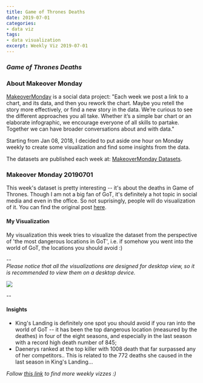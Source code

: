 ```yaml
---
title: Game of Thrones Deaths
date: 2019-07-01
categories:
- data viz
tags:
- data visualization
excerpt: Weekly Viz 2019-07-01
---
```


### *Game of Thrones Deaths*


### About Makeover Monday

[MakeoverMonday](http://www.makeovermonday.co.uk/) is a social data project:
"Each week we post a link to a chart, and its data, and then you rework the chart.
Maybe you retell the story more effectively, or find a new story in the data.
We’re curious to see the different approaches you all take. Whether it’s a simple bar chart or an elaborate infographic, we encourage everyone of all skills to partake.
Together we can have broader conversations about and with data."

Starting from Jan 08, 2018, I decided to put aside one hour on Monday weekly to create some visualization and find some insights from the data.

The datasets are published each week at: [MakeoverMonday Datasets](http://www.makeovermonday.co.uk/data/).

### Makeover Monday 20190701

This week's dataset is pretty interesting -- it's about the deaths in Game of Thrones. Though I am not a big fan of GoT, it's definitely a hot topic in social media and even in the office. So not suprisingly, people will do visualization of it. You can find the original post [here](https://datasaurus-rex.com/gallery/gotviz-mkiii).  

#### My Visualization

My visualization this week tries to visualize the dataset from the perspective of 'the most dangerous locations in GoT', i.e. if somehow you went into the world of GoT, the locations you should avoid :)  

--  
*Please notice that all the visualizations are designed for desktop view, so it is recommended to view them on a desktop device.*  

<div class='tableauPlaceholder' id='viz1562026613788' style='position: relative'>
<noscript><a href='#'>
  <img alt=' ' src='https:&#47;&#47;public.tableau.com&#47;static&#47;images&#47;Ma&#47;MakeOverMonday20190701&#47;top5dangerouslocations&#47;1_rss.png' style='border: none' />
</a></noscript>
<object class='tableauViz'  style='display:none;'>
  <param name='host_url' value='https%3A%2F%2Fpublic.tableau.com%2F' />
  <param name='embed_code_version' value='3' />
  <param name='site_root' value='' />
  <param name='name' value='MakeOverMonday20190701&#47;top5dangerouslocations' />
  <param name='tabs' value='no' />
  <param name='toolbar' value='yes' />
  <param name='static_image' value='https:&#47;&#47;public.tableau.com&#47;static&#47;images&#47;Ma&#47;MakeOverMonday20190701&#47;top5dangerouslocations&#47;1.png' />
  <param name='animate_transition' value='yes' />
  <param name='display_static_image' value='yes' />
  <param name='display_spinner' value='yes' />
  <param name='display_overlay' value='yes' />
  <param name='display_count' value='yes' />
  <param name='filter' value='publish=yes' />
</object></div>              
<script type='text/javascript'>        
  var divElement = document.getElementById('viz1562026613788');      
  var vizElement = divElement.getElementsByTagName('object')[0];                 
  vizElement.style.width='800px';vizElement.style.height='827px';            
  var scriptElement = document.createElement('script');                
  scriptElement.src = 'https://public.tableau.com/javascripts/api/viz_v1.js';   
  vizElement.parentNode.insertBefore(scriptElement, vizElement);           
</script>
  
--  

#### Insights
* King's Landing is definitely one spot you should avoid if you ran into the world of GoT -- it has been the top dangerous location (measured by the deathes) in four of the eight seasons, and especially in the last season with a record high death number of 845;  
* Daenerys ranked at the top killer with 1008 death that far surpassed any of her competitors.. This is related to the 772 deaths she caused in the last season in King's Landing...  



*Follow [this link](https://yudong-94.github.io/personal-website/project/MakeOverMonday2019/) to find more weekly vizzes :)*